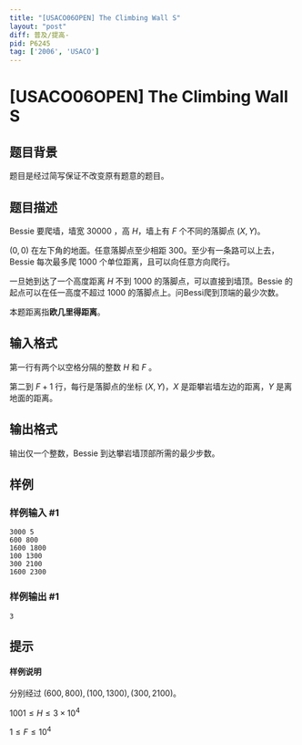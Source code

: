 ```yaml
---
title: "[USACO06OPEN] The Climbing Wall S"
layout: "post"
diff: 普及/提高-
pid: P6245
tag: ['2006', 'USACO']
---
```

# [USACO06OPEN] The Climbing Wall S
## 题目背景

题目是经过简写保证不改变原有题意的题目。
## 题目描述

Bessie 要爬墙，墙宽 $30000$ ，高 $H$，墙上有 $F$ 个不同的落脚点 $(X,Y)$。

$(0,0)$ 在左下角的地面。任意落脚点至少相距 $300$。至少有一条路可以上去，Bessie 每次最多爬 $1000$ 个单位距离，且可以向任意方向爬行。

一旦她到达了一个高度距离 $H$ 不到 $1000$ 的落脚点，可以直接到墙顶。Bessie 的起点可以在任一高度不超过 $1000$ 的落脚点上。问Bessi爬到顶端的最少次数。

本题距离指**欧几里得距离**。
## 输入格式

第一行有两个以空格分隔的整数 $H$ 和 $F$ 。

第二到 $F+1$ 行，每行是落脚点的坐标 $(X,Y)$，$X$ 是距攀岩墙左边的距离，$Y$ 是离地面的距离。
## 输出格式

输出仅一个整数，Bessie 到达攀岩墙顶部所需的最少步数。
## 样例

### 样例输入 #1
```
3000 5
600 800
1600 1800
100 1300
300 2100
1600 2300
```
### 样例输出 #1
```
3
```
## 提示

#### 样例说明

分别经过 $(600,800),(100,1300),(300,2100)$。

$1001\le H\le 3\times 10^4$

$1\le F\le 10^4$
